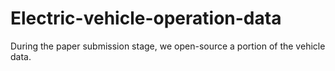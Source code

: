 # Electric-vehicle-operation-data
During the paper submission stage, we open-source a portion of the vehicle data.
